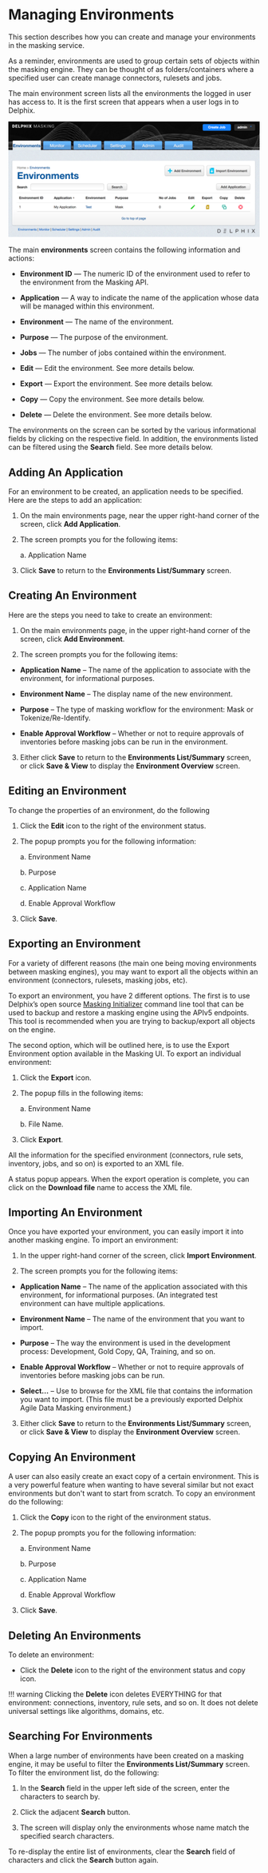 # Managing Environments

This section describes how you can create and manage your environments
in the masking service.

As a reminder, environments are used to group certain sets of objects
within the masking engine. They can be thought of as folders/containers
where a specified user can create manage connectors, rulesets and jobs.

The main environment screen lists all the environments the logged in
user has access to. It is the first screen that appears when a user logs
in to Delphix.

![](./media/Environments.png)

The main **environments** screen contains the following information and
actions:

  - **Environment ID** — The numeric ID of the environment used to refer
    to the environment from the Masking API.

  - **Application** — A way to indicate the name of the application
    whose data will be managed within this environment.

  - **Environment** — The name of the environment.

  - **Purpose** — The purpose of the environment.

  - **Jobs** — The number of jobs contained within the environment.

  - **Edit** — Edit the environment. See more details below.

  - **Export** — Export the environment. See more details below.

  - **Copy** — Copy the environment. See more details below.

  - **Delete** — Delete the environment. See more details below.

The environments on the screen can be sorted by the various informational
fields by clicking on the respective field. In addition, the environments
listed can be filtered using the **Search** field. See more details below.

## Adding An Application

For an environment to be created, an application needs to be specified. Here
are the steps to add an application:

1. On the main environments page, near the upper right-hand
corner of the screen, click **Add Application**.

2. The screen prompts you for the following items:

    a.  Application Name

3. Click **Save** to return to the **Environments
List/Summary** screen.

## Creating An Environment

Here are the steps you need to take to create an environment:

1. On the main environments page, in the upper right-hand
corner of the screen, click **Add Environment**.

2. The screen prompts you for the following items:

  - **Application Name** – The name of the application to associate with
    the environment, for informational purposes.

  - **Environment Name** – The display name of the new environment.

  - **Purpose** – The type of masking workflow for the environment: Mask
    or Tokenize/Re-Identify.

  - **Enable Approval Workflow** – Whether or not to require approvals
    of inventories before masking jobs can be run in the environment.

3. Either click **Save** to return to the **Environments
List/Summary** screen, or click **Save & View** to display the
**Environment Overview** screen.

## Editing an Environment

To change the properties of an environment, do the following

1.  Click the **Edit** icon to the right of the environment status.

2.  The popup prompts you for the following information:

    a.  Environment Name

    b.  Purpose

    c.  Application Name

    d.  Enable Approval Workflow

3.  Click **Save**.

## Exporting an Environment

For a variety of different reasons (the main one being moving
environments between masking engines), you may want to export all the
objects within an environment (connectors, rulesets, masking jobs, etc).

To export an environment, you have 2 different options. The first is to
use Delphix’s open source [<span class="underline">Masking
Initializer</span>](https://github.com/delphix/masking-initializer)
command line tool that can be used to backup and restore a masking
engine using the APIv5 endpoints. This tool is recommended when you are
trying to backup/export all objects on the engine.

The second option, which will be outlined here, is to use the Export
Environment option available in the Masking UI. To export an individual
environment:

1.  Click the **Export** icon.

2.  The popup fills in the following items:

    a.  Environment Name

    b.  File Name.

3.  Click **Export**.

All the information for the specified environment (connectors, rule
sets, inventory, jobs, and so on) is exported to an XML file.

A status popup appears. When the export operation is complete, you can
click on the **Download file** name to access the XML file.

## Importing An Environment

Once you have exported your environment, you can easily import it into
another masking engine. To import an environment:

1. In the upper right-hand corner of the screen, click **Import
Environment**.

2. The screen prompts you for the following items:

  - **Application Name** – The name of the application associated with
    this environment, for informational purposes. (An integrated test
    environment can have multiple applications.

  - **Environment Name** – The name of the environment that you want
    to import.

  - **Purpose** – The way the environment is used in the development
    process: Development, Gold Copy, QA, Training, and so on.

  - **Enable Approval Workflow** – Whether or not to require approvals
    of inventories before masking jobs can be run.

  - **Select…** – Use to browse for the XML file that contains the
    information you want to import. (This file must be a previously
    exported Delphix Agile Data Masking environment.)

3. Either click **Save** to return to the **Environments
List/Summary** screen, or click **Save & View** to display the
**Environment Overview** screen.

## Copying An Environment

A user can also easily create an exact copy of a certain environment.
This is a very powerful feature when wanting to have several similar but
not exact environments but don't want to start from scratch. To copy an
environment do the following:

1.  Click the **Copy** icon to the right of the environment status.

2.  The popup prompts you for the following information:

    a.  Environment Name

    b.  Purpose

    c.  Application Name

    d.  Enable Approval Workflow

3.  Click **Save**.

## Deleting An Environments

To delete an environment:

  - Click the **Delete** icon to the right of the environment status
    and copy
icon.

!!! warning
    Clicking the **Delete** icon deletes EVERYTHING for that environment: connections, inventory, rule sets, and so on. It does not delete universal settings like algorithms, domains, etc.

## Searching For Environments

When a large number of environments have been created on a masking engine, it may be useful to filter
the **Environments List/Summary** screen. To filter the environment list, do the following:

1.  In the **Search** field in the upper left side of the screen, enter the characters to search by.

2.  Click the adjacent **Search** button.

3.  The screen will display only the environments whose name match the specified search characters.

To re-display the entire list of environments, clear the **Search** field of characters and click the
**Search** button again.
